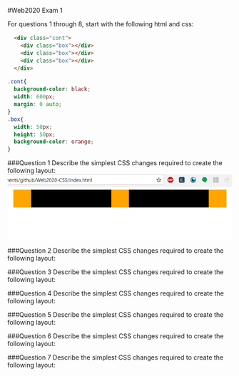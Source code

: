 #Web2020 Exam 1

For questions 1 through 8, start with the following html and css:

```html
  <div class="cont">
    <div class="box"></div>
    <div class="box"></div>
    <div class="box"></div>
  </div>
```

```css
.cont{
  background-color: black;
  width: 600px;
  margin: 0 auto;
}
.box{
  width: 50px;
  height: 50px;
  background-color: orange;
}
```

###Question 1
Describe the simplest CSS changes required to create the following layout:
![Question 1](q1.png)

###Question 2
Describe the simplest CSS changes required to create the following layout:


###Question 3
Describe the simplest CSS changes required to create the following layout:


###Question 4
Describe the simplest CSS changes required to create the following layout:


###Question 5
Describe the simplest CSS changes required to create the following layout:


###Question 6
Describe the simplest CSS changes required to create the following layout:


###Question 7
Describe the simplest CSS changes required to create the following layout:
